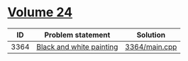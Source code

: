 # [Volume 24](http://poj.org/problemlist?volume=24)


| ID   | Problem statement                                          | Solution                       |
|------|------------------------------------------------------------|--------------------------------|
| 3364 | [Black and white painting](http://poj.org/problem?id=3364) | [3364/main.cpp](3364/main.cpp) |

